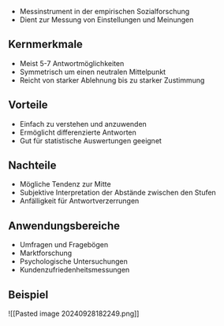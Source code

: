 - Messinstrument in der empirischen Sozialforschung
- Dient zur Messung von Einstellungen und Meinungen
## Kernmerkmale
- Meist 5-7 Antwortmöglichkeiten
- Symmetrisch um einen neutralen Mittelpunkt
- Reicht von starker Ablehnung bis zu starker Zustimmung

## Vorteile
- Einfach zu verstehen und anzuwenden
- Ermöglicht differenzierte Antworten
- Gut für statistische Auswertungen geeignet

## Nachteile
- Mögliche Tendenz zur Mitte
- Subjektive Interpretation der Abstände zwischen den Stufen
- Anfälligkeit für Antwortverzerrungen

## Anwendungsbereiche
- Umfragen und Fragebögen
- Marktforschung
- Psychologische Untersuchungen
- Kundenzufriedenheitsmessungen

## Beispiel
![[Pasted image 20240928182249.png]]